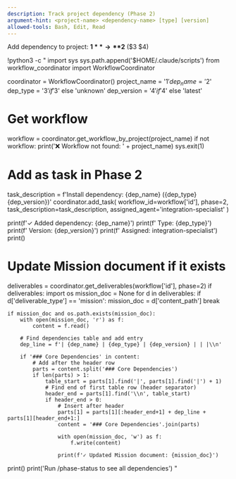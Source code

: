 ```yaml
---
description: Track project dependency (Phase 2)
argument-hint: <project-name> <dependency-name> [type] [version]
allowed-tools: Bash, Edit, Read
---
```


Add dependency to project: **$1** → **$2** ($3 $4)

!python3 -c "
import sys
sys.path.append('$HOME/.claude/scripts')
from workflow_coordinator import WorkflowCoordinator

coordinator = WorkflowCoordinator()
project_name = '$1'
dep_name = '$2'
dep_type = '$3' if '$3' else 'unknown'
dep_version = '$4' if '$4' else 'latest'

# Get workflow
workflow = coordinator.get_workflow_by_project(project_name)
if not workflow:
    print('❌ Workflow not found: ' + project_name)
    sys.exit(1)

# Add as task in Phase 2
task_description = f'Install dependency: {dep_name} ({dep_type} {dep_version})'
coordinator.add_task(
    workflow_id=workflow['id'],
    phase=2,
    task_description=task_description,
    assigned_agent='integration-specialist'
)

print(f'✓ Added dependency: {dep_name}')
print(f'  Type: {dep_type}')
print(f'  Version: {dep_version}')
print(f'  Assigned: integration-specialist')
print()

# Update Mission document if it exists
deliverables = coordinator.get_deliverables(workflow['id'], phase=2)
if deliverables:
    import os
    mission_doc = None
    for d in deliverables:
        if d['deliverable_type'] == 'mission':
            mission_doc = d['content_path']
            break

    if mission_doc and os.path.exists(mission_doc):
        with open(mission_doc, 'r') as f:
            content = f.read()

        # Find dependencies table and add entry
        dep_line = f'| {dep_name} | {dep_type} | {dep_version} | | |\\n'

        if '### Core Dependencies' in content:
            # Add after the header row
            parts = content.split('### Core Dependencies')
            if len(parts) > 1:
                table_start = parts[1].find('|', parts[1].find('|') + 1)
                # Find end of first table row (header separator)
                header_end = parts[1].find('\\n', table_start)
                if header_end > 0:
                    # Insert after header
                    parts[1] = parts[1][:header_end+1] + dep_line + parts[1][header_end+1:]
                    content = '### Core Dependencies'.join(parts)

                    with open(mission_doc, 'w') as f:
                        f.write(content)

                    print(f'✓ Updated Mission document: {mission_doc}')

print()
print('Run /phase-status to see all dependencies')
"